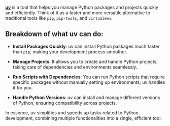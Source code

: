 [**uv**](https://docs.astral.sh/uv/) is a tool that helps you manage Python packages and projects quickly and efficiently. Think of it as a faster and more versatile alternative to traditional tools like `pip`, `pip-tools`, and `virtualenv`.

## Breakdown of what uv can do:

- **Install Packages Quickly**: uv can install Python packages much faster than `pip`, making your development process smoother.

- **Manage Projects**: It allows you to create and handle Python projects, taking care of dependencies and environments seamlessly.

- **Run Scripts with Dependencies**: You can run Python scripts that require specific packages without manually setting up environments; uv handles it for you.

- **Handle Python Versions**: uv can install and manage different versions of Python, ensuring compatibility across projects.

In essence, uv simplifies and speeds up tasks related to Python development, combining multiple functionalities into a single, efficient tool.
